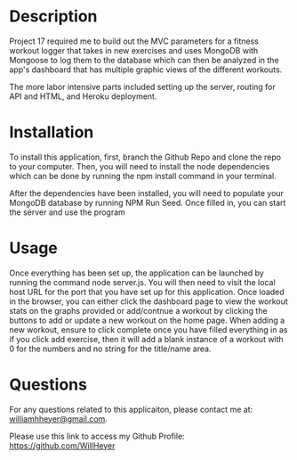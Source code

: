 # Description
Project 17 required me to build out the MVC parameters for a fitness workout logger that takes in new exercises and uses MongoDB with Mongoose to log them to the database which can then be analyzed in the app's dashboard that has multiple graphic views of the different workouts.

The more labor intensive parts included setting up the server, routing for API and HTML, and Heroku deployment. 

# Installation
To install this application, first, branch the Github Repo and clone the repo to your computer. Then, you will need to install the node dependencies which can be done by running the npm install command in your terminal.

After the dependencies have been installed, you will need to populate your MongoDB database by running NPM Run Seed. Once filled in, you can start the server and use the program

# Usage
Once everything has been set up, the application can be launched by running the command node server.js. You will then need to visit the local host URL for the port that you have set up for this application. Once loaded in the browser, you can either click the dashboard page to view the workout stats on the graphs provided or add/contnue a workout by clicking the buttons to add or update a new workout on the home page. When adding a new workout, ensure to click complete once you have filled everything in as if you click add exercise, then it will add a blank instance of a workout with 0 for the numbers and no string for the title/name area.

# Questions
For any questions related to this applicaiton, please contact me at: williamhheyer@gmail.com.

Please use this link to access my Github Profile: https://github.com/WillHeyer
